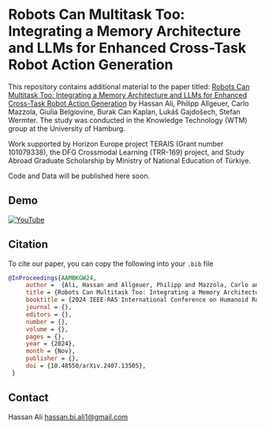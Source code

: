 # Robots Can Multitask Too: Integrating a Memory Architecture and LLMs for Enhanced Cross-Task Robot Action Generation
This repository contains additional material to the paper titled:  [Robots Can Multitask Too: Integrating a Memory Architecture and LLMs for Enhanced Cross-Task Robot Action Generation](https://wtmbib.informatik.uni-hamburg.de/Basilic/publis/920/) by Hassan Ali, Philipp Allgeuer, Carlo Mazzola, Giulia Belgiovine, Burak Can Kaplan, Lukáš Gajdošech, Stefan Wermter. The study was conducted in the Knowledge Technology (WTM) group at the University of Hamburg.

Work supported by Horizon Europe project TERAIS (Grant number 101079338), the DFG Crossmodal Learning (TRR-169) project, and Study Abroad Graduate Scholarship by Ministry of National Education of Türkiye.

Code and Data will be published here soon.

## Demo
[![YouTube](http://i.ytimg.com/vi/ddZZFzRzTS0/hqdefault.jpg)](https://www.youtube.com/watch?v=ddZZFzRzTS0)


## Citation
To cite our paper, you can copy the following into your `.bib` file
```BibTeX
@InProceedings{AAMBKGW24, 
 	 author =  {Ali, Hassan and Allgeuer, Philipp and Mazzola, Carlo and Belgiovine, Giulia and Kaplan, Burak Can and Gajdošech, Lukáš and Wermter, Stefan},  
 	 title = {Robots Can Multitask Too: Integrating a Memory Architecture and LLMs for Enhanced Cross-Task Robot Action Generation}, 
 	 booktitle = {2024 IEEE-RAS International Conference on Humanoid Robots (HUMANOIDS)},
 	 journal = {},
 	 editors = {},
 	 number = {},
 	 volume = {},
 	 pages = {},
 	 year = {2024},
 	 month = {Nov},
 	 publisher = {},
 	 doi = {10.48550/arXiv.2407.13505}, 
 }
```

## Contact
Hassan Ali hassan.bi.ali1@gmail.com
